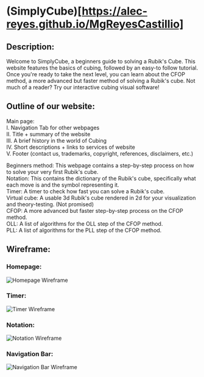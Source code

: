 # (SimplyCube)[https://alec-reyes.github.io/MgReyesCastillio]


## Description:
Welcome to SimplyCube, a beginners guide to solving a Rubik's Cube. This website features the basics of cubing, followed by an easy-to follow tutorial. Once you're ready to take the next level, you can learn about the CFOP method, a more advanced but faster method of solving a Rubik's cube. Not much of a reader? Try our interactive cubing visual software!  

## Outline of our website:  

Main page:   
I. Navigation Tab for other webpages  
II. Title + summary of the website  
III. A brief history in the world of Cubing   
IV. Short descriptions + links to services of website   
V. Footer (contact us, trademarks, copyright, references, disclaimers, etc.)  

Beginners method: This webpage contains a step-by-step process on how to solve your very first Rubik's cube.  
Notation: This contains the dictionary of the Rubik's cube, specifically what each move is and the symbol representing it.  
Timer: A timer to check how fast you can solve a Rubik's cube.  
Virtual cube: A usable 3d Rubik's cube rendered in 2d for your visualization and theory-testing. (Not promised)  
CFOP: A more advanced but faster step-by-step process on the CFOP method.  
OLL: A list of algorithms for the OLL step of the CFOP method.  
PLL: A list of algorithms for the PLL step of the CFOP method.  

## Wireframe:

### Homepage:
![Homepage Wireframe](https://user-images.githubusercontent.com/112668532/190655058-e765e2a2-2647-4a04-9ffb-0412be02a0dd.png)

### Timer:
![Timer Wireframe](https://user-images.githubusercontent.com/112668532/190655196-d8dba826-3312-43f6-9f7a-bd3438708488.png)

### Notation:
![Notation Wireframe](https://user-images.githubusercontent.com/112668532/190655315-5ce29158-13e3-46e3-8cf4-44eed26e91d3.png)

### Navigation Bar:
![Navigation Bar Wireframe](https://user-images.githubusercontent.com/112668532/190655854-8db5148c-1cd4-4978-82be-4631e5bb13e7.png)
